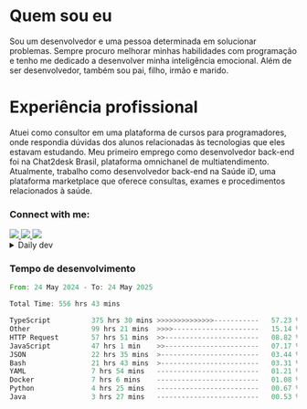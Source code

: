 # Quem sou eu
Sou um desenvolvedor e uma pessoa determinada em solucionar problemas. Sempre procuro melhorar minhas habilidades com programação e tenho me dedicado a desenvolver minha inteligência emocional. Além de ser desenvolvedor, também sou pai, filho, irmão e marido.

# Experiência profissional
Atuei como consultor em uma plataforma de cursos para programadores, onde respondia dúvidas dos alunos relacionadas às tecnologias que eles estavam estudando.
Meu primeiro emprego como desenvolvedor back-end foi na Chat2desk Brasil, plataforma omnichanel de multiatendimento.
Atualmente, trabalho como desenvolvedor back-end na Saúde iD, uma plataforma marketplace que oferece consultas, exames e procedimentos relacionados à saúde.

### Connect with me:
<a href="https://www.linkedin.com/in/theusmoreira" target="_blank" >
<img src="https://img.shields.io/badge/linkedin-%230077B5.svg?&style=for-the-badge&logo=linkedin&logoColor=white ">
</a>
<a href="https://www.instagram.com/matheus.s.moreira/" target="_blank">
<img src="https://img.shields.io/badge/instagram-%23E4405F.svg?&style=for-the-badge&logo=instagram&logoColor=white">
</a>
<a href="mailto:matheussm301@gmail.com"  target="_blank">
<img src="https://img.shields.io/badge/gmail-%23E4405F.svg?&style=for-the-badge&logo=gmail&logoColor=white">
</a>


<details>
  <summary>Daily dev </summary>
<p>
  <a href="https://app.daily.dev/matheussantos"><img src="https://github.com/matheus-santos-moreira/matheus-santos-moreira/blob/master/devcard.svg" width="200" alt="Matheus Santos's Dev Card"/></a>
 </p>
</details>

<h3>Tempo de desenvolvimento</h3>

<!--START_SECTION:waka-->

```rust
From: 24 May 2024 - To: 24 May 2025

Total Time: 556 hrs 43 mins

TypeScript          375 hrs 30 mins >>>>>>>>>>>>>>-----------   57.23 %
Other               99 hrs 21 mins  >>>>---------------------   15.14 %
HTTP Request        57 hrs 51 mins  >>-----------------------   08.82 %
JavaScript          47 hrs 1 min    >>-----------------------   07.17 %
JSON                22 hrs 35 mins  >------------------------   03.44 %
Bash                21 hrs 43 mins  >------------------------   03.31 %
YAML                7 hrs 54 mins   -------------------------   01.21 %
Docker              7 hrs 6 mins    -------------------------   01.08 %
Python              4 hrs 25 mins   -------------------------   00.67 %
Java                3 hrs 27 mins   -------------------------   00.53 %
```

<!--END_SECTION:waka-->
